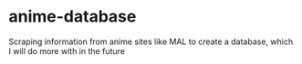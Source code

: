 # anime-database
Scraping information from anime sites like MAL to create a database, which I will do more with in the future
